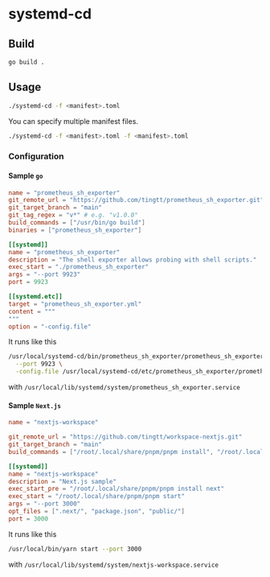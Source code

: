 # systemd-cd

## Build

```bash
go build .
```

## Usage

```bash
./systemd-cd -f <manifest>.toml
```

You can specify multiple manifest files.

```bash
./systemd-cd -f <manifest>.toml -f <manifest>.toml
```

### Configuration

#### Sample `go`

```toml
name = "prometheus_sh_exporter"
git_remote_url = "https://github.com/tingtt/prometheus_sh_exporter.git"
git_target_branch = "main"
git_tag_regex = "v*" # e.g. "v1.0.0"
build_commands = ["/usr/bin/go build"]
binaries = ["prometheus_sh_exporter"]

[[systemd]]
name = "prometheus_sh_exporter"
description = "The shell exporter allows probing with shell scripts."
exec_start = "./prometheus_sh_exporter"
args = "--port 9923"
port = 9923

[[systemd.etc]]
target = "prometheus_sh_exporter.yml"
content = """
"""
option = "-config.file"
```

It runs like this

```bash
/usr/local/systemd-cd/bin/prometheus_sh_exporter/prometheus_sh_exporter \
  --port 9923 \
  -config.file /usr/local/systemd-cd/etc/prometheus_sh_exporter/prometheus_sh_exporter.yml
```

with `/usr/local/lib/systemd/system/prometheus_sh_exporter.service`

#### Sample `Next.js`

```toml
name = "nextjs-workspace"

git_remote_url = "https://github.com/tingtt/workspace-nextjs.git"
git_target_branch = "main"
build_commands = ["/root/.local/share/pnpm/pnpm install", "/root/.local/share/pnpm/pnpm build"]

[[systemd]]
name = "nextjs-workspace"
description = "Next.js sample"
exec_start_pre = "/root/.local/share/pnpm/pnpm install next"
exec_start = "/root/.local/share/pnpm/pnpm start"
args = "--port 3000"
opt_files = [".next/", "package.json", "public/"]
port = 3000
```

It runs like this

```bash
/usr/local/bin/yarn start --port 3000
```

with `/usr/local/lib/systemd/system/nextjs-workspace.service`
